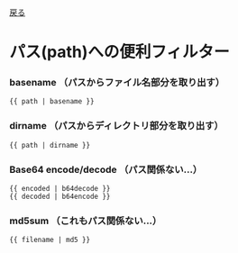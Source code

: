 [戻る](ansible-note)

# パス(path)への便利フィルター

### basename （パスからファイル名部分を取り出す）
```
{{ path | basename }}
```

### dirname （パスからディレクトリ部分を取り出す）
```
{{ path | dirname }}
```

### Base64 encode/decode （パス関係ない...）
```
{{ encoded | b64decode }}
{{ decoded | b64encode }}
```

### md5sum （これもパス関係ない...）
```
{{ filename | md5 }}
```
